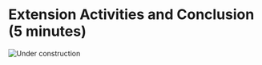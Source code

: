 # Extension Activities and Conclusion (5 minutes)

![Under construction](/static/eis/under-construction.jpg)